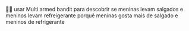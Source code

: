 👫🏻 usar Multi armed bandit para descobrir se meninas levam salgados e meninos levam refreigerante porquê meninas gosta mais de salgado e meninos de refrigerante  
